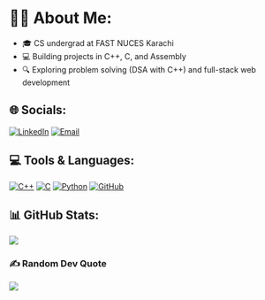 # 👨‍💻 About Me:
- 🎓 CS undergrad at FAST NUCES Karachi
- 💻 Building projects in C++, C, and Assembly
- 🔍 Exploring problem solving (DSA with C++) and full-stack web development


## 🌐 Socials:
[![LinkedIn](https://img.shields.io/badge/LinkedIn-%230077B5.svg?logo=linkedin&logoColor=white)](https://linkedin.com/in/haidercs) [![Email](https://img.shields.io/badge/Gmail-D14836?logo=gmail&logoColor=white)](https://mail.google.com/mail/?view=cm&fs=1&to=haidermurtaza16@gmail.com) 

## 💻 Tools & Languages:
[![C++](https://img.shields.io/badge/c++-%2300599C.svg?style=for-the-badge&logo=c%2B%2B&logoColor=white)](https://en.wikipedia.org/wiki/C%2B%2B) [![C](https://img.shields.io/badge/c-%2300599C.svg?style=for-the-badge&logo=c&logoColor=white)](https://en.wikipedia.org/wiki/C_(programming_language)) [![Python](https://img.shields.io/badge/python-3670A0?style=for-the-badge&logo=python&logoColor=ffdd54)](https://en.wikipedia.org/wiki/Python_(programming_language)) [![GitHub](https://img.shields.io/badge/github-%23121011.svg?style=for-the-badge&logo=github&logoColor=white)](https://en.wikipedia.org/wiki/GitHub)
## 📊 GitHub Stats:
![](https://github-readme-stats.vercel.app/api/top-langs/?username=SHaiderM16&theme=github_dark&hide_border=false&include_all_commits=false&count_private=false&layout=compact)

### ✍️ Random Dev Quote
![](https://quotes-github-readme.vercel.app/api?type=horizontal&theme=github-dark)

